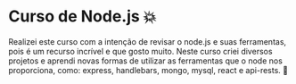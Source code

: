 # Curso de Node.js 💥

Realizei este curso com a intenção de revisar o node.js e suas ferramentas, pois é um recurso incrível e que gosto muito.
Neste curso criei diversos projetos e aprendi novas formas de utilizar as ferramentas que o node nos proporciona, como: express, handlebars, mongo, mysql, react e api-rests. 🚀

